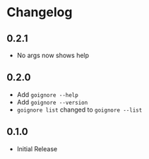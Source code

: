 # Changelog

## 0.2.1

- No args now shows help

## 0.2.0

- Add `goignore --help`
- Add `goignore --version`
- `goignore list` changed to `goignore --list`

## 0.1.0

- Initial Release
